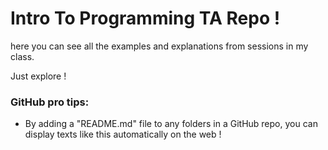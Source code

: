 # Intro To Programming TA Repo !

here you can see all the examples and explanations from sessions in my class.

Just explore !

### GitHub pro tips:

- By adding a "README.md" file to any folders in a GitHub repo, you can display texts like this automatically on the web !